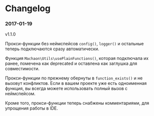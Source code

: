 # Changelog

### 2017-01-19

v1.1.0

Прокси-функции без неймспейсов `config()`, `logger()` и остальные теперь подключаются сразу автоматически.

Функция `Machaon\Utils\usePlainFunctions()`, которая подключала их ранее, помечена как deprecated и оставлена как заглушка для совместимости.

Прокси-функции по прежнему обернуты в `function_exists()` и не вызовут конфликтов. Если в вашем проекте уже есть одноименная функция, вы всегда можете использовать полный вызов с неймспейсом.

Кроме того, прокси-функции теперь снабжены комментариями, для упрощения работы в IDE.
